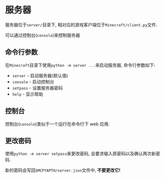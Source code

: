 # 服务器
服务器位于`server/`目录下, 相对应的游戏客户端位于`Minecraft/client.py`文件.

可以通过控制台(`console`)来控制服务器

## 命令行参数
在`Minecraft`目录下使用`python -m server ...`来启动服务器, 命令行参数如下:

- `server` - 启动服务器(默认值)
- `console` - 启动控制台
- `setpass` - 设置服务器密码
- `help` - 显示帮助

## 控制台
控制台(`console`)类似于一个运行在命令行下 web 应用.

## 更改密码
使用`python -m server setpass`来更改密码, 会要求输入原密码以及确认两次新密码.

新的密码会写回`$MCPYAPTH/server.json`文件中, **不要更改它!**

